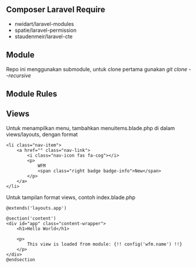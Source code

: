 ## Composer Laravel Require
- nwidart/laravel-modules
- spatie/laravel-permission
- staudenmeir/laravel-cte

## Module
Repo ini menggunakan submodule, untuk clone pertama gunakan *git clone --recursive <project url>*

## Module Rules
## Views
Untuk menampilkan menu, tambahkan menuitems.blade.php di dalam views/layouts, dengan format
```
<li class="nav-item">
    <a href="" class="nav-link">
        <i class="nav-icon fas fa-cog"></i>
        <p>
            WFM
            <span class="right badge badge-info">New</span>
        </p>
    </a>
</li>
```
Untuk tampilan format views, contoh index.blade.php
```
@extends('layouts.app')

@section('content')
<div id="app" class="content-wrapper">
    <h1>Hello World</h1>

    <p>
        This view is loaded from module: {!! config('wfm.name') !!}
    </p>
</div>
@endsection
```

